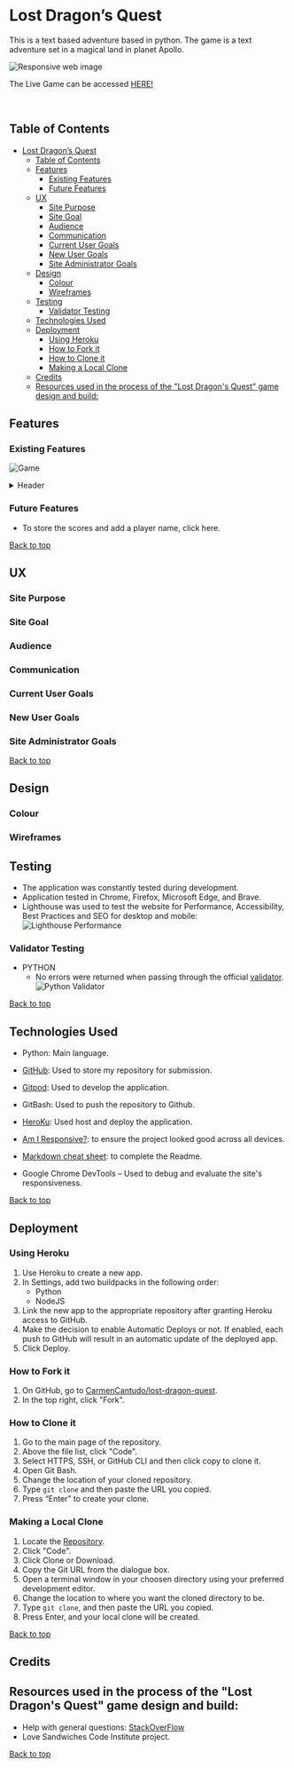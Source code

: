 # Lost Dragon’s Quest


This is a text based adventure based in python. The game is a text adventure set in a magical land in planet Apollo.


![Responsive web image](assets/docs/testing/amiresponsive.PNG)

The Live Game can be accessed [HERE!]( https://a-lost-dragons-quest.herokuapp.com/)

<br>

## Table of Contents
- [Lost Dragon’s Quest](#lost-dragons-quest)
  - [Table of Contents](#table-of-contents)
  - [Features](#features)
    - [Existing Features](#existing-features)
    - [Future Features](#future-features)
  - [UX](#ux)
    - [Site Purpose](#site-purpose)
    - [Site Goal](#site-goal)
    - [Audience](#audience)
    - [Communication](#communication)
    - [Current User Goals](#current-user-goals)
    - [New User Goals](#new-user-goals)
    - [Site Administrator Goals](#site-administrator-goals)
  - [Design](#design)
    - [Colour](#colour)
    - [Wireframes](#wireframes)
  - [Testing](#testing)
    - [Validator Testing](#validator-testing)
  - [Technologies Used](#technologies-used)
  - [Deployment](#deployment)
    - [Using Heroku](#using-heroku)
    - [How to Fork it](#how-to-fork-it)
    - [How to Clone it](#how-to-clone-it)
    - [Making a Local Clone](#making-a-local-clone)
  - [Credits](#credits)
  - [Resources used in the process of the "Lost Dragon's Quest" game design and build:](#resources-used-in-the-process-of-the-lost-dragons-quest-game-design-and-build)


## Features
### Existing Features
![Game](assets/docs/features/fullscreen.png)

<details><summary> Header </summary>

![Header](assets/docs/features/header.png)

The Header at the top of the page features a contrasting font that makes it stand out and prominently displays the game's title.

</details>



</details>

### Future Features

- To store the scores and add a player name, click here.

[Back to top](#lost-dragon-quest)

## UX
### Site Purpose


### Site Goal


### Audience


### Communication


### Current User Goals

### New User Goals

### Site Administrator Goals


[Back to top](#lost-dragon-quest)

## Design
### Colour



### Wireframes



## Testing

- The application was constantly tested during development.
- Application tested in Chrome, Firefox, Microsoft Edge, and Brave.
- Lighthouse was used to test the website for Performance, Accessibility, Best Practices and SEO for desktop and mobile:
  ![Lighthouse Performance](assets/docs/testing/lighthouse.png)

### Validator Testing
- PYTHON
  - No errors were returned when passing through the official [validator](https://validator.).
  ![Python Validator](assets/docs/testing/python-validator.png)

[Back to top](#lost-dragon-quest)

## Technologies Used

- Python: Main language.
- [GitHub](https://github.com/): Used to store my repository for submission.
- [Gitpod](https://gitpod.io/): Used to develop the application.
- GitBash: Used to push the repository to Github.
- [HeroKu](https://www.heroku.com/): Used host and deploy the application.


- [Am I Responsive?](https://ui.dev/amiresponsive): to ensure the project looked good across all devices.
- [Markdown cheat sheet](https://www.markdownguide.org/cheat-sheet/): to complete the Readme.
- Google Chrome DevTools – Used to debug and evaluate the site's responsiveness.

[Back to top](#lost-dragon-quest)

## Deployment

### Using Heroku
1. Use Heroku to create a new app.
2. In Settings, add two buildpacks in the following order:
   - Python
   - NodeJS
3. Link the new app to the appropriate repository after granting Heroku access to GitHub.
4. Make the decision to enable Automatic Deploys or not. If enabled, each push to GitHub will result in an automatic update of the deployed app.
5. Click Deploy.


### How to Fork it
1. On GitHub, go to [CarmenCantudo/lost-dragon-quest]( https://github.com/CarmenCantudo/lost-dragon-quest).
2. In the top right, click "Fork".

### How to Clone it
1. Go to the main page of the repository.
3. Above the file list, click "Code".
4. Select HTTPS, SSH, or GitHub CLI and then click copy to clone it.
5. Open Git Bash.
6. Change the location of your cloned repository.
7. Type `git clone` and then paste the URL you copied.
8. Press “Enter” to create your clone.

### Making a Local Clone
1. Locate the [Repository]( https://github.com/CarmenCantudo/lost-dragon-quest).
2. Click "Code".
3. Click Clone or Download.
4. Copy the Git URL from the dialogue box.
5. Open a terminal window in your choosen directory using your preferred development editor.
6. Change the location to where you want the cloned directory to be.
7. Type `git clone`, and then paste the URL you copied.
8. Press Enter, and your local clone will be created.

[Back to top](#lost-dragon-quest)

## Credits

Resources used in the process of the "Lost Dragon's Quest" game design and build:
- 
- Help with general questions: [StackOverFlow](https://stackoverflow.com/)
- Love Sandwiches Code Institute project.

[Back to top](#lost-dragon-quest)